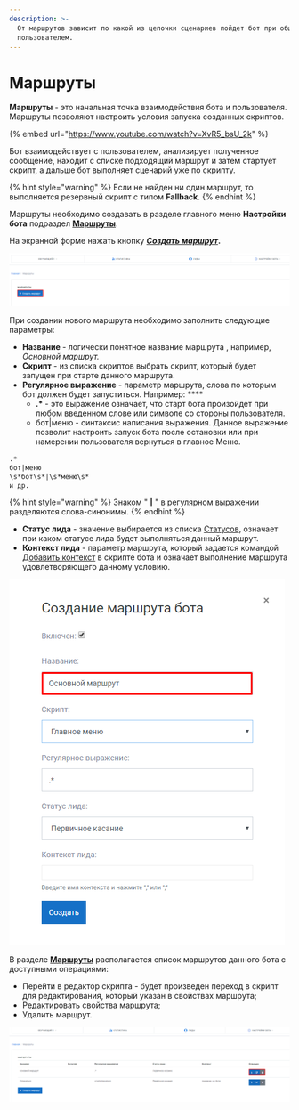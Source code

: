 ```yaml
---
description: >-
  От маршрутов зависит по какой из цепочки сценариев пойдет бот при общении с
  пользователем.
---
```


# Маршруты

**Маршруты** - это начальная точка взаимодействия бота и пользователя. Маршруты позволяют настроить условия запуска созданных скриптов.&#x20;

{% embed url="https://www.youtube.com/watch?v=XvR5_bsU_2k" %}



Бот взаимодействует с пользователем, анализирует полученное сообщение, находит с списке подходящий маршрут и затем стартует скрипт, а дальше бот выполняет сценарий уже по скрипту.

{% hint style="warning" %}
Если не найден ни один маршрут, то выполняется резервный скрипт с типом **Fallback**.
{% endhint %}

Маршруты необходимо создавать в разделе главного меню **Настройки бота** подраздел [**Маршруты**](https://app.metabot24.com/route).

На экранной форме нажать кнопку [_**Создать маршрут**_](https://app.metabot24.com/route/create)**.**

![Раздел "Маршруты"](<../.gitbook/assets/image (41).png>)

При создании  нового маршрута необходимо заполнить следующие параметры:

* **Название** - логически понятное название маршрута , например, _Основной маршрут._
* **Скрипт** - из списка скриптов выбрать скрипт, который будет запущен при старте данного маршрута.
* **Регулярное выражение** - параметр маршрута, слова по которым бот должен будет запуститься.  Например: ****&#x20;
  * &#x20;**.\*** - это выражение означает, что старт бота произойдет при любом введенном слове или символе со стороны пользователя.
  * бот|меню - синтаксис написания выражения. Данное выражение позволит настроить запуск бота после остановки или при намерении пользователя вернуться в главное Меню.

```
.*
бот|меню
\s*бот\s*|\s*меню\s*
и др.
```

{% hint style="warning" %}
Знаком " **|** " в регулярном выражении разделяются слова-синонимы.
{% endhint %}

* **Статус лида** - значение выбирается из списка [Статусов](https://metabot.gitbook.io/documentation/panel-upravleniya-botom/statusy), означает при каком статусе лида будет выполняться данный маршрут.&#x20;
* **Контекст лида** - параметр маршрута, который задается командой [Добавить контекст](https://metabot.gitbook.io/documentation/komandy/dobavit-kontekst) в скрипте бота и означает выполнение маршрута удовлетворяющего данному условию.

![Форма свойств маршрута](<../.gitbook/assets/image (92).png>)

В разделе [**Маршруты**](https://app.metabot24.com/route) располагается список маршрутов данного бота с доступными операциями:

* Перейти в редактор скрипта - будет произведен переход в скрипт для редактирования, который указан в свойствах маршрута;
* Редактировать свойства маршрута;
* Удалить маршрут.

![Операции для списка Маршрутов](<../.gitbook/assets/image (63).png>)

